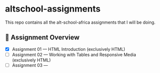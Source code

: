 # altschool-assignments

This repo contains all the alt-school-africa assignments that I will be doing.

## 📌 Assignment Overview

-   [x] Assignment 01 — HTML Introduction (exclusively HTML)
-   [ ] Assignment 02 — Working with Tables and Responsive Media (exclusively HTML)
-   [ ] Assignment 03 —
